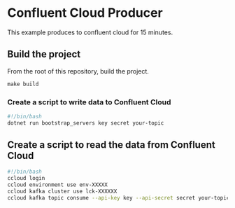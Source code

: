 # Confluent Cloud Producer

This example produces to confluent cloud for 15 minutes.

## Build the project

From the root of this repository, build the project.

```cmd
make build
```

### Create a script to write data to Confluent Cloud

```bash
#!/bin/bash
dotnet run bootstrap_servers key secret your-topic
```

## Create a script to read the data from Confluent Cloud

```bash
#!/bin/bash
ccloud login
ccloud environment use env-XXXXX
ccloud kafka cluster use lck-XXXXXX
ccloud kafka topic consume --api-key key --api-secret secret your-topic
```

